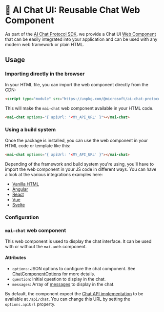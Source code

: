 # 🤖 AI Chat UI: Reusable Chat Web Component

As part of the [AI Chat Protocol SDK](/sdk), we provide a Chat UI [Web Component](https://developer.mozilla.org/docs/Web/Web_Components) that can be easily integrated into your application and can be used with any modern web framework or plain HTML.

## Usage

### Importing directly in the browser

In your HTML file, you can import the web component directly from the CDN:

```html
<script type="module" src="https://unpkg.com/@microsoft/ai-chat-protocol"></script>
```

This will make the `mai-chat` web component available in your HTML code.

```html
<mai-chat options="{ apiUrl: '<MY_API_URL' }"></mai-chat>
```

### Using a build system

Once the package is installed, you can use the web component in your HTML code or template like this:

```html
<mai-chat options="{ apiUrl: '<MY_API_URL' }"></mai-chat>
```

Depending of the framework and build system you're using, you'll have to import the web component in your JS code in different ways. You can have a look at the various integrations examples here:

- [Vanilla HTML](../samples/frontend/js/wc-html)
- [Angular](../wc-angular)
- [React](../wc-react)
- [Vue](../wc-vue)
- [Svelte](../wc-svelte)

### Configuration

### `mai-chat` web component

This web component is used to display the chat interface. It can be used with or without the `mai-auth` component.

#### Attributes

- `options`: JSON options to configure the chat component. See [ChatComponentOptions](../sdk/js/packages/client/src/ui/chat.ts#L28) for more details.
- `question`: Initial question to display in the chat.
- `messages`: Array of [messages](https://github.com/microsoft/ai-chat-protocol) to display in the chat.

By default, the component expect the [Chat API implementation](https://github.com/microsoft/ai-chat-protocol) to be available at `/api/chat`. You can change this URL by setting the `options.apiUrl` property.
